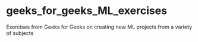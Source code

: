 # geeks_for_geeks_ML_exercises
Exercises from Geeks for Geeks on creating new ML projects from a variety of subjects
